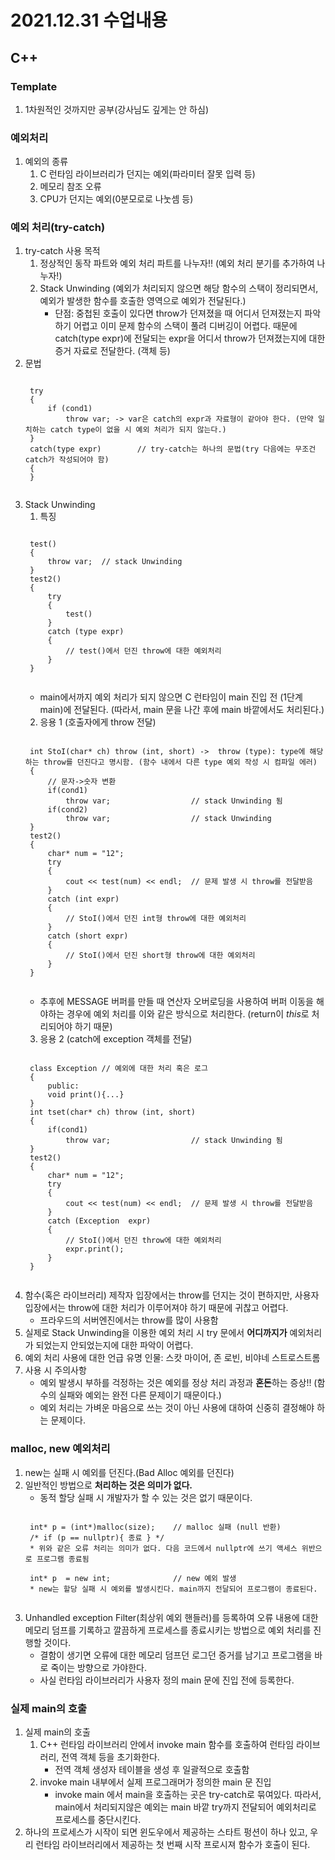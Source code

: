 # 2021.12.31 수업내용
## C++
### Template
1. 1차원적인 것까지만 공부(강사님도 깊게는 안 하심)

### 예외처리
1. 예외의 종류
    1) C 런타임 라이브러리가 던지는 예외(파라미터 잘못 입력 등)
    2) 메모리 참조 오류
    3) CPU가 던지는 예외(0분모로로 나눗셈 등)

### 예외 처리(try-catch)
1. try-catch 사용 목적
    1) 정상적인 동작 파트와 예외 처리 파트를 나누자!! (예외 처리 분기를 추가하여 나누자!) 
    2) Stack Unwinding (예외가 처리되지 않으면 해당 함수의 스택이 정리되면서, 예외가 발생한 함수를 호출한 영역으로 예외가 전달된다.)
        * 단점: 중첩된 호출이 있다면 throw가 던져졌을 때 어디서 던져졌는지 파악하기 어렵고 이미 문제 함수의 스택이 풀려 디버깅이 어렵다. 때문에 catch(type expr)에 전달되는 expr을 어디서 throw가 던져졌는지에 대한 증거 자료로 전달한다. (객체 등)
2. 문법
    <pre><code>
    try             
    {
        if (cond1)
            throw var; -> var은 catch의 expr과 자료형이 같아야 한다. (만약 일치하는 catch type이 없을 시 예외 처리가 되지 않는다.)
    }
    catch(type expr)        // try-catch는 하나의 문법(try 다음에는 무조건 catch가 작성되어야 함)
    {
    }    
    </code></pre>
3. Stack Unwinding
    1) 특징
    <pre><code>
    test()
    {
        throw var;  // stack Unwinding
    }
    test2()
    {
        try
        {
            test()
        }
        catch (type expr)
        {
            // test()에서 던진 throw에 대한 예외처리
        }
    }
    </code></pre>
    * main에서까지 예외 처리가 되지 않으면 C 런타임이 main 진입 전 (1단계 main)에 전달된다. (따라서, main 문을 나간 후에 main 바깥에서도 처리된다.)
    2) 응용 1 (호출자에게 throw 전달)
    <pre><code>
    int StoI(char* ch) throw (int, short) ->  throw (type): type에 해당하는 throw를 던진다고 명시함. (함수 내에서 다른 type 예외 작성 시 컴파일 에러)
    {
        // 문자->숫자 변환
        if(cond1)
            throw var;                  // stack Unwinding 됨
        if(cond2)
            throw var;                  // stack Unwinding
    }
    test2()
    {
        char* num = "12";
        try
        {
            cout << test(num) << endl;  // 문제 발생 시 throw를 전달받음
        }
        catch (int expr)              
        {
            // StoI()에서 던진 int형 throw에 대한 예외처리
        }
        catch (short expr)               
        {
            // StoI()에서 던진 short형 throw에 대한 예외처리
        }
    }
    </code></pre>
    * 추후에 MESSAGE 버퍼를 만들 때 연산자 오버로딩을 사용하여 버퍼 이동을 해야하는 경우에 예외 처리를 이와 같은 방식으로 처리한다. (return이 *this*로 처리되어야 하기 때문)
    3) 응용 2 (catch에 exception 객체를 전달)
    <pre><code>
    class Exception // 예외에 대한 처리 혹은 로그
    {
        public:
        void print(){...}
    }
    int tset(char* ch) throw (int, short)
    {
        if(cond1)
            throw var;                  // stack Unwinding 됨
    }
    test2()
    {
        char* num = "12";
        try
        {
            cout << test(num) << endl;  // 문제 발생 시 throw를 전달받음
        }
        catch (Exception  expr)
        {
            // StoI()에서 던진 throw에 대한 예외처리
            expr.print();
        }
    }
    </code></pre>
4. 함수(혹은 라이브러리) 제작자 입장에서는 throw를 던지는 것이 편하지만, 사용자 입장에서는 throw에 대한 처리가 이루어져야 하기 때문에 귀찮고 어렵다.
    * 프라우드의 서버엔진에서는 throw를 많이 사용함
5. 실제로 Stack Unwinding을 이용한 예외 처리 시 try 문에서 **어디까지가** 예외처리가 되었는지 안되었는지에 대한 파악이 어렵다.
6. 예외 처리 사용에 대한 언급 유명 인물: 스캇 마이어, 존 로빈, 비야네 스트로스트롬
7. 사용 시 주의사항
    * 예외 발생시 부하를 걱정하는 것은 예외를 정상 처리 과정과 **혼돈**하는 증상!! (함수의 실패와 예외는 완전 다른 문제이기 때문이다.)
    * 예외 처리는 가벼운 마음으로 쓰는 것이 아닌 사용에 대하여 신중히 결정해야 하는 문제이다.

### malloc, new 예외처리
1. new는 실패 시 예외를 던진다.(Bad Alloc 예외를 던진다)
2. 일반적인 방법으로 **처리하는 것은 의미가 없다.**
    * 동적 할당 실패 시 개발자가 할 수 있는 것은 없기 때문이다.
    <pre><code>
    int* p = (int*)malloc(size);    // malloc 실패 (null 반환)
    /* if (p == nullptr){ 종료 } */
    * 위와 같은 오류 처리는 의미가 없다. 다음 코드에서 nullptr에 쓰기 액세스 위반으로 프로그램 종료됨
    
    int* p  = new int;              // new 예외 발생
    * new는 할당 실패 시 예외를 발생시킨다. main까지 전달되어 프로그램이 종료된다.
    </code></pre>
3. Unhandled exception Filter(최상위 예외 핸들러)를 등록하여 오류 내용에 대한 메모리 덤프를 기록하고 깔끔하게 프로세스를 종료시키는 방법으로 예외 처리를 진행할 것이다.
    * 결함이 생기면 오류에 대한 메모리 덤프던 로그던 증거를 남기고 프로그램을 바로 죽이는 방향으로 가야한다.
    * 사실 런타임 라이브러리가 사용자 정의 main 문에 진입 전에 등록한다.

### 실제 main의 호출
1. 실제 main의 호출 
    1) C++ 런타임 라이브러리 안에서 invoke main 함수를 호출하여 런타임 라이브러리, 전역 객체 등을 초기화한다.
        * 전역 객체 생성자 테이블을 생성 후 일괄적으로 호출함
    2) invoke main 내부에서 실제 프로그래머가 정의한 main 문 진입
        * invoke main 에서 main을 호출하는 곳은 try-catch로 묶여있다. 따라서, main에서 처리되지않은 예외는 main 바깥 try까지 전달되어 예외처리로 프로세스를 중단시킨다.
2. 하나의 프로세스가 시작이 되면 윈도우에서 제공하는 스타트 펑션이 하나 있고, 우리 런타임 라이브러리에서 제공하는 첫 번째 시작 프로시져 함수가 호출이 된다.

